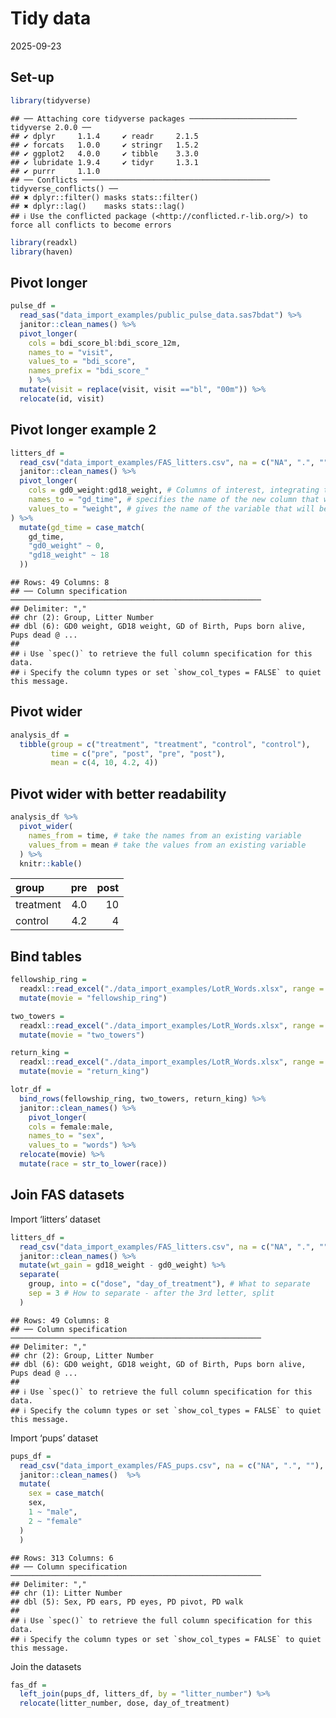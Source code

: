 Tidy data
================
2025-09-23

## Set-up

``` r
library(tidyverse)
```

    ## ── Attaching core tidyverse packages ──────────────────────── tidyverse 2.0.0 ──
    ## ✔ dplyr     1.1.4     ✔ readr     2.1.5
    ## ✔ forcats   1.0.0     ✔ stringr   1.5.2
    ## ✔ ggplot2   4.0.0     ✔ tibble    3.3.0
    ## ✔ lubridate 1.9.4     ✔ tidyr     1.3.1
    ## ✔ purrr     1.1.0     
    ## ── Conflicts ────────────────────────────────────────── tidyverse_conflicts() ──
    ## ✖ dplyr::filter() masks stats::filter()
    ## ✖ dplyr::lag()    masks stats::lag()
    ## ℹ Use the conflicted package (<http://conflicted.r-lib.org/>) to force all conflicts to become errors

``` r
library(readxl)
library(haven)
```

## Pivot longer

``` r
pulse_df =
  read_sas("data_import_examples/public_pulse_data.sas7bdat") %>% 
  janitor::clean_names() %>% 
  pivot_longer(
    cols = bdi_score_bl:bdi_score_12m,
    names_to = "visit",
    values_to = "bdi_score",
    names_prefix = "bdi_score_"
    ) %>% 
  mutate(visit = replace(visit, visit =="bl", "00m")) %>% 
  relocate(id, visit)
```

## Pivot longer example 2

``` r
litters_df =
  read_csv("data_import_examples/FAS_litters.csv", na = c("NA", ".", "")) %>% 
  janitor::clean_names() %>% 
  pivot_longer(
    cols = gd0_weight:gd18_weight, # Columns of interest, integrating the columns into each other
    names_to = "gd_time", # specifies the name of the new column that will be created to store the original column names from the "wide" format data, after they have been pivoted into a "long" format
    values_to = "weight", # gives the name of the variable that will be created from the data stored in the cell value
) %>% 
  mutate(gd_time = case_match(
    gd_time,
    "gd0_weight" ~ 0,
    "gd18_weight" ~ 18
  ))
```

    ## Rows: 49 Columns: 8
    ## ── Column specification ────────────────────────────────────────────────────────
    ## Delimiter: ","
    ## chr (2): Group, Litter Number
    ## dbl (6): GD0 weight, GD18 weight, GD of Birth, Pups born alive, Pups dead @ ...
    ## 
    ## ℹ Use `spec()` to retrieve the full column specification for this data.
    ## ℹ Specify the column types or set `show_col_types = FALSE` to quiet this message.

## Pivot wider

``` r
analysis_df =
  tibble(group = c("treatment", "treatment", "control", "control"),
         time = c("pre", "post", "pre", "post"),
         mean = c(4, 10, 4.2, 4))
```

## Pivot wider with better readability

``` r
analysis_df %>% 
  pivot_wider(
    names_from = time, # take the names from an existing variable
    values_from = mean # take the values from an existing variable
  ) %>% 
  knitr::kable()
```

| group     | pre | post |
|:----------|----:|-----:|
| treatment | 4.0 |   10 |
| control   | 4.2 |    4 |

## Bind tables

``` r
fellowship_ring = 
  readxl::read_excel("./data_import_examples/LotR_Words.xlsx", range = "B3:D6") |>
  mutate(movie = "fellowship_ring")

two_towers = 
  readxl::read_excel("./data_import_examples/LotR_Words.xlsx", range = "F3:H6") |>
  mutate(movie = "two_towers")

return_king = 
  readxl::read_excel("./data_import_examples/LotR_Words.xlsx", range = "J3:L6") |>
  mutate(movie = "return_king")

lotr_df = 
  bind_rows(fellowship_ring, two_towers, return_king) %>% 
  janitor::clean_names() %>% 
    pivot_longer(
    cols = female:male,
    names_to = "sex",
    values_to = "words") %>% 
  relocate(movie) %>% 
  mutate(race = str_to_lower(race))
```

## Join FAS datasets

Import ‘litters’ dataset

``` r
litters_df =
  read_csv("data_import_examples/FAS_litters.csv", na = c("NA", ".", "")) %>% 
  janitor::clean_names() %>% 
  mutate(wt_gain = gd18_weight - gd0_weight) %>% 
  separate(
    group, into = c("dose", "day_of_treatment"), # What to separate
    sep = 3 # How to separate - after the 3rd letter, split
  )
```

    ## Rows: 49 Columns: 8
    ## ── Column specification ────────────────────────────────────────────────────────
    ## Delimiter: ","
    ## chr (2): Group, Litter Number
    ## dbl (6): GD0 weight, GD18 weight, GD of Birth, Pups born alive, Pups dead @ ...
    ## 
    ## ℹ Use `spec()` to retrieve the full column specification for this data.
    ## ℹ Specify the column types or set `show_col_types = FALSE` to quiet this message.

Import ‘pups’ dataset

``` r
pups_df =
  read_csv("data_import_examples/FAS_pups.csv", na = c("NA", ".", ""), skip = 3) %>% 
  janitor::clean_names()  %>% 
  mutate(
    sex = case_match(
    sex,
    1 ~ "male",
    2 ~ "female"
  )
  )
```

    ## Rows: 313 Columns: 6
    ## ── Column specification ────────────────────────────────────────────────────────
    ## Delimiter: ","
    ## chr (1): Litter Number
    ## dbl (5): Sex, PD ears, PD eyes, PD pivot, PD walk
    ## 
    ## ℹ Use `spec()` to retrieve the full column specification for this data.
    ## ℹ Specify the column types or set `show_col_types = FALSE` to quiet this message.

Join the datasets

``` r
fas_df =
  left_join(pups_df, litters_df, by = "litter_number") %>% 
  relocate(litter_number, dose, day_of_treatment)
```
